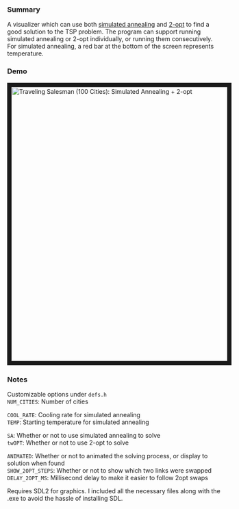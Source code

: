 ### Summary
A visualizer which can use both [simulated annealing](https://en.wikipedia.org/wiki/Simulated_annealing) and [2-opt](https://en.wikipedia.org/wiki/2-opt) to find a good solution to the TSP problem. The program can support running simulated annealing or 2-opt individually, or running them consecutively. For simulated annealing, a red bar at the bottom of the screen represents temperature. 

### Demo
<a href="http://www.youtube.com/watch?feature=player_embedded&v=-eo5JfMb7_I
" target="_blank"><img src="http://img.youtube.com/vi/-eo5JfMb7_I/0.jpg" 
alt="Traveling Salesman (100 Cities): Simulated Annealing + 2-opt " width="960" height="640" border="10" /></a>

### Notes
Customizable options under `defs.h`  
  `NUM_CITIES`: Number of cities  
  
  `COOL_RATE`: Cooling rate for simulated annealing  
  `TEMP`: Starting temperature for simulated annealing  
  
  `SA`: Whether or not to use simulated annealing to solve   
  `twOPT`: Whether or not to use 2-opt to solve  
  
  `ANIMATED`: Whether or not to animated the solving process, or display to solution when found  
  `SHOW_2OPT_STEPS`: Whether or not to show which two links were swapped  
  `DELAY_2OPT_MS`: Millisecond delay to make it easier to follow 2opt swaps  
  


Requires SDL2 for graphics. I included all the necessary files along with the .exe to avoid the hassle of installing SDL.
